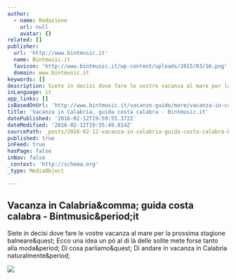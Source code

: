 ```yaml
---
author:
  - name: Redazione
    url: null
    avatar: {}
related: []
publisher:
  url: 'http://www.bintmusic.it'
  name: Bintmusic.it
  favicon: 'http://www.bintmusic.it/wp-content/uploads/2015/03/16.png'
  domain: www.bintmusic.it
keywords: []
description: Siete in decisi dove fare le vostre vacanza al mare per la prossima stagione balneare? Ecco una idea un pò al di là delle solite mete forse tanto alla moda. Di cosa parliamo? Di andare in vacanza in Calabria naturalmente.
inLanguage: it
app_links: []
isBasedOnUrl: 'http://www.bintmusic.it/vacanze-guide/mare/vacanza-in-calabria-guida-costa-calabra/'
title: 'Vacanza in Calabria, guida costa calabra - Bintmusic.it'
datePublished: '2016-02-12T19:59:55.372Z'
dateModified: '2016-02-12T19:55:49.814Z'
sourcePath: _posts/2016-02-12-vacanza-in-calabria-guida-costa-calabra-bintmusicit.md
published: true
inFeed: true
hasPage: false
inNav: false
_context: 'http://schema.org'
_type: MediaObject

---
```

<article style=""><h1>Vacanza in Calabria&amp;comma; guida costa calabra - Bintmusic&amp;period;it</h1><p>Siete in decisi dove fare le vostre vacanza al mare per la prossima stagione balneare&amp;quest; Ecco una idea un pò al di là delle solite mete forse tanto alla moda&amp;period; Di cosa parliamo&amp;quest; Di andare in vacanza in Calabria naturalmente&amp;period;</p><img src="http://www.bintmusic.it/wp-content/uploads/2015/01/calabria-177876_1280.jpg" /></article>
